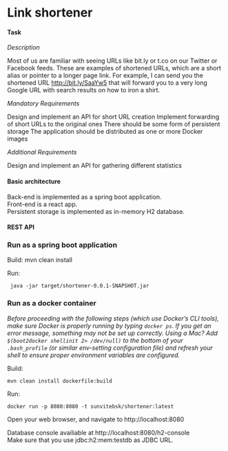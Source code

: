 # Link shortener

#### Task
_Description_  

Most of us are familiar with seeing URLs like bit.ly or t.co on our Twitter or Facebook feeds. These are examples of shortened URLs, which are a short alias or pointer to a longer page link. For example, I can send you the shortened URL http://bit.ly/SaaYw5 that will forward you to a very long Google URL with search results on how to iron a shirt.

_Mandatory Requirements_

Design and implement an API for short URL creation
Implement forwarding of short URLs to the original ones
There should be some form of persistent storage
The application should be distributed as one or more Docker images  

_Additional Requirements_

Design and implement an API for gathering different statistics

#### Basic architecture

Back-end is implemented as a spring boot application.  
Front-end is a react app.  
Persistent storage is implemented as in-memory H2 database. 

#### REST API



### Run as a spring boot application

Build: mvn clean install  

Run:    

` java -jar target/shortener-0.0.1-SNAPSHOT.jar`

### Run as a docker container

_Before proceeding with the following steps (which use Docker’s CLI tools), 
make sure Docker is properly running by typing `docker ps`. If you get an error 
message, something may not be set up correctly. Using a Mac? 
Add `$(boot2docker shellinit 2> /dev/null)` to the bottom of your `.bash_profile` 
(or similar env-setting configuration file) and refresh your shell to ensure proper 
environment variables are configured._  

 Build:  
 
  `mvn clean install dockerfile:build`  
 
 Run:  
 
 `docker run -p 8080:8080 -t sunvitebsk/shortener:latest`
 

Open your web browser, and navigate to http://localhost:8080

Database console availiable at http://localhost:8080/h2-console  
Make sure that you use jdbc:h2:mem:testdb as JDBC URL.